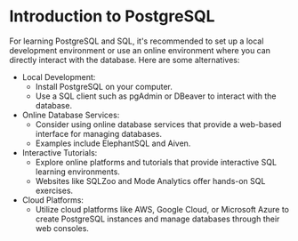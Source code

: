 # Introduction to PostgreSQL

For learning PostgreSQL and SQL, it's recommended to set up a local development environment or use an online environment where you can directly interact with the database. 
Here are some alternatives:

+ Local Development:
  - Install PostgreSQL on your computer.
  - Use a SQL client such as pgAdmin or DBeaver to interact with the database.
+ Online Database Services:
  - Consider using online database services that provide a web-based interface for managing databases.
  - Examples include ElephantSQL and Aiven.
+ Interactive Tutorials:
  - Explore online platforms and tutorials that provide interactive SQL learning environments.
  - Websites like SQLZoo and Mode Analytics offer hands-on SQL exercises.
+ Cloud Platforms:
  - Utilize cloud platforms like AWS, Google Cloud, or Microsoft Azure to create PostgreSQL instances and manage databases through their web consoles.





